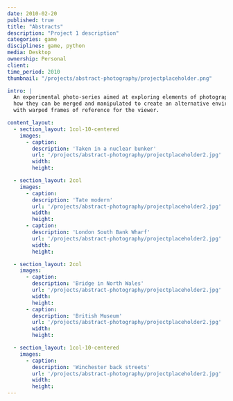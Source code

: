 ```yaml
---
date: 2010-02-20
published: true
title: "Abstracts"
description: "Project 1 description"
categories: game
disciplines: game, python
media: Desktop
ownership: Personal
client:
time_period: 2010
thumbnail: "/projects/abstract-photography/projectplaceholder.png"

intro: |
  An experimental photo-series aimed at exploring elements of photographs and
  how they can be merged and manipulated to create an alternative environment,
  with warped frames of reference for the viewer.

content_layout:
  - section_layout: 1col-10-centered
    images:
      - caption:
        description: 'Taken in a nuclear bunker'
        url: '/projects/abstract-photography/projectplaceholder2.jpg'
        width:
        height:

  - section_layout: 2col
    images:
      - caption:
        description: 'Tate modern'
        url: '/projects/abstract-photography/projectplaceholder2.jpg'
        width:
        height:
      - caption:
        description: 'London South Bank Wharf'
        url: '/projects/abstract-photography/projectplaceholder2.jpg'
        width:
        height:

  - section_layout: 2col
    images:
      - caption:
        description: 'Bridge in North Wales'
        url: '/projects/abstract-photography/projectplaceholder2.jpg'
        width:
        height:
      - caption:
        description: 'British Museum'
        url: '/projects/abstract-photography/projectplaceholder2.jpg'
        width:
        height:

  - section_layout: 1col-10-centered
    images:
      - caption:
        description: 'Winchester back streets'
        url: '/projects/abstract-photography/projectplaceholder2.jpg'
        width:
        height:
---
```





<!-- 

---
date: 2010-02-20
published: true
title: "Abstract Photo Experiments"
description: "Experimental photographical series"
categories: photography
disciplines: Photography, Photo manipulation
media: Book
ownership: Personal
client:
time_period: 2010
thumbnail: "/projects/abstract-photography/plist-abstract-photography.jpg"

intro: |
  An experimental photo-series aimed at exploring elements of photographs and
  how they can be merged and manipulated to create an alternative environment,
  with warped frames of reference for the viewer.

content_layout:
  - section_layout: 1col-10-centered
    images:
      - caption:
        description: 'Taken in a nuclear bunker'
        url: '/projects/abstract-photography/abstract-1.jpg'
        width:
        height:

  - section_layout: 2col
    images:
      - caption:
        description: 'Tate modern'
        url: '/projects/abstract-photography/abstract-2.jpg'
        width:
        height:
      - caption:
        description: 'London South Bank Wharf'
        url: '/projects/abstract-photography/abstract-3.jpg'
        width:
        height:

  - section_layout: 2col
    images:
      - caption:
        description: 'Bridge in North Wales'
        url: '/projects/abstract-photography/abstract-4.jpg'
        width:
        height:
      - caption:
        description: 'British Museum'
        url: '/projects/abstract-photography/abstract-5.jpg'
        width:
        height:

  - section_layout: 1col-10-centered
    images:
      - caption:
        description: 'Winchester back streets'
        url: '/projects/abstract-photography/abstract-6.jpg'
        width:
        height:
--- -->
